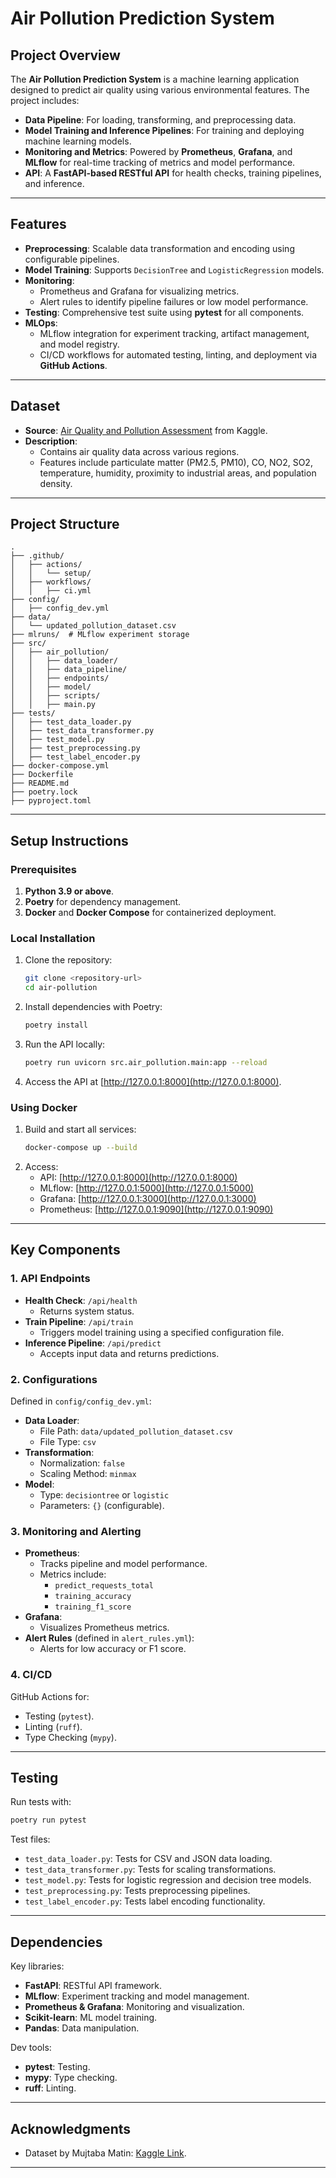 # Air Pollution Prediction System

## Project Overview
The **Air Pollution Prediction System** is a machine learning application designed to predict air quality using various environmental features. The project includes:
- **Data Pipeline**: For loading, transforming, and preprocessing data.
- **Model Training and Inference Pipelines**: For training and deploying machine learning models.
- **Monitoring and Metrics**: Powered by **Prometheus**, **Grafana**, and **MLflow** for real-time tracking of metrics and model performance.
- **API**: A **FastAPI-based RESTful API** for health checks, training pipelines, and inference.

---

## Features
- **Preprocessing**: Scalable data transformation and encoding using configurable pipelines.
- **Model Training**: Supports `DecisionTree` and `LogisticRegression` models.
- **Monitoring**:
  - Prometheus and Grafana for visualizing metrics.
  - Alert rules to identify pipeline failures or low model performance.
- **Testing**: Comprehensive test suite using **pytest** for all components.
- **MLOps**:
  - MLflow integration for experiment tracking, artifact management, and model registry.
  - CI/CD workflows for automated testing, linting, and deployment via **GitHub Actions**.

---

## Dataset
- **Source**: [Air Quality and Pollution Assessment](https://www.kaggle.com/datasets/mujtabamatin/air-quality-and-pollution-assessment) from Kaggle.
- **Description**:
  - Contains air quality data across various regions.
  - Features include particulate matter (PM2.5, PM10), CO, NO2, SO2, temperature, humidity, proximity to industrial areas, and population density.

---

## Project Structure
```
.
├── .github/
│   ├── actions/
│   │   └── setup/
│   ├── workflows/
│   │   ├── ci.yml
├── config/
│   ├── config_dev.yml
├── data/
│   └── updated_pollution_dataset.csv
├── mlruns/  # MLflow experiment storage
├── src/
│   ├── air_pollution/
│   │   ├── data_loader/
│   │   ├── data_pipeline/
│   │   ├── endpoints/
│   │   ├── model/
│   │   ├── scripts/
│   │   ├── main.py
├── tests/
│   ├── test_data_loader.py
│   ├── test_data_transformer.py
│   ├── test_model.py
│   ├── test_preprocessing.py
│   ├── test_label_encoder.py
├── docker-compose.yml
├── Dockerfile
├── README.md
├── poetry.lock
├── pyproject.toml
```

---

## Setup Instructions

### Prerequisites
1. **Python 3.9 or above**.
2. **Poetry** for dependency management.
3. **Docker** and **Docker Compose** for containerized deployment.

### Local Installation
1. Clone the repository:
   ```bash
   git clone <repository-url>
   cd air-pollution
   ```
2. Install dependencies with Poetry:
   ```bash
   poetry install
   ```
3. Run the API locally:
   ```bash
   poetry run uvicorn src.air_pollution.main:app --reload
   ```
4. Access the API at [http://127.0.0.1:8000](http://127.0.0.1:8000).

### Using Docker
1. Build and start all services:
   ```bash
   docker-compose up --build
   ```
2. Access:
   - API: [http://127.0.0.1:8000](http://127.0.0.1:8000)
   - MLflow: [http://127.0.0.1:5000](http://127.0.0.1:5000)
   - Grafana: [http://127.0.0.1:3000](http://127.0.0.1:3000)
   - Prometheus: [http://127.0.0.1:9090](http://127.0.0.1:9090)

---

## Key Components

### 1. **API Endpoints**
- **Health Check**: `/api/health`
  - Returns system status.
- **Train Pipeline**: `/api/train`
  - Triggers model training using a specified configuration file.
- **Inference Pipeline**: `/api/predict`
  - Accepts input data and returns predictions.

### 2. **Configurations**
Defined in `config/config_dev.yml`:
- **Data Loader**:
  - File Path: `data/updated_pollution_dataset.csv`
  - File Type: `csv`
- **Transformation**:
  - Normalization: `false`
  - Scaling Method: `minmax`
- **Model**:
  - Type: `decisiontree` or `logistic`
  - Parameters: `{}` (configurable).

### 3. **Monitoring and Alerting**
- **Prometheus**:
  - Tracks pipeline and model performance.
  - Metrics include:
    - `predict_requests_total`
    - `training_accuracy`
    - `training_f1_score`
- **Grafana**:
  - Visualizes Prometheus metrics.
- **Alert Rules** (defined in `alert_rules.yml`):
  - Alerts for low accuracy or F1 score.

### 4. **CI/CD**
GitHub Actions for:
- Testing (`pytest`).
- Linting (`ruff`).
- Type Checking (`mypy`).

---

## Testing
Run tests with:
```bash
poetry run pytest
```
Test files:
- `test_data_loader.py`: Tests for CSV and JSON data loading.
- `test_data_transformer.py`: Tests for scaling transformations.
- `test_model.py`: Tests for logistic regression and decision tree models.
- `test_preprocessing.py`: Tests preprocessing pipelines.
- `test_label_encoder.py`: Tests label encoding functionality.

---

## Dependencies
Key libraries:
- **FastAPI**: RESTful API framework.
- **MLflow**: Experiment tracking and model management.
- **Prometheus & Grafana**: Monitoring and visualization.
- **Scikit-learn**: ML model training.
- **Pandas**: Data manipulation.

Dev tools:
- **pytest**: Testing.
- **mypy**: Type checking.
- **ruff**: Linting.

---

## Acknowledgments
- Dataset by Mujtaba Matin: [Kaggle Link](https://www.kaggle.com/datasets/mujtabamatin/air-quality-and-pollution-assessment).

---
